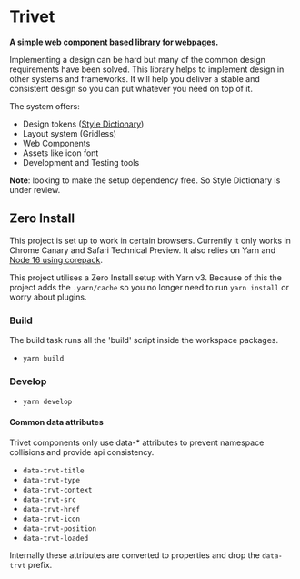 # Trivet

**A simple web component based library for webpages.**

Implementing a design can be hard but many of the common design requirements have been solved. This library helps to implement design in other systems and frameworks. It will help you deliver a stable and consistent design so you can put whatever you need on top of it.

The system offers:

-   Design tokens ([Style Dictionary](https://amzn.github.io/style-dictionary/#/))
-   Layout system (Gridless)
-   Web Components
-   Assets like icon font
-   Development and Testing tools

**Note**: looking to make the setup dependency free. So Style Dictionary is under review.

## Zero Install

This project is set up to work in certain browsers. Currently it only works in Chrome Canary and Safari Technical Preview.
It also relies on Yarn and [Node 16 using corepack](https://yarnpkg.com/getting-started/install).

This project utilises a Zero Install setup with Yarn v3. Because of this the project adds the `.yarn/cache` so you no longer need to run `yarn install` or worry about plugins.

### Build

The build task runs all the 'build' script inside the workspace packages.

-   `yarn build`

### Develop

-   `yarn develop`


#### Common data attributes

Trivet components only use data-* attributes to prevent namespace collisions and provide api consistency.

- `data-trvt-title`
- `data-trvt-type`
- `data-trvt-context`
- `data-trvt-src`
- `data-trvt-href`
- `data-trvt-icon`
- `data-trvt-position`
- `data-trvt-loaded`

Internally these attributes are converted to properties and drop the `data-trvt` prefix.

